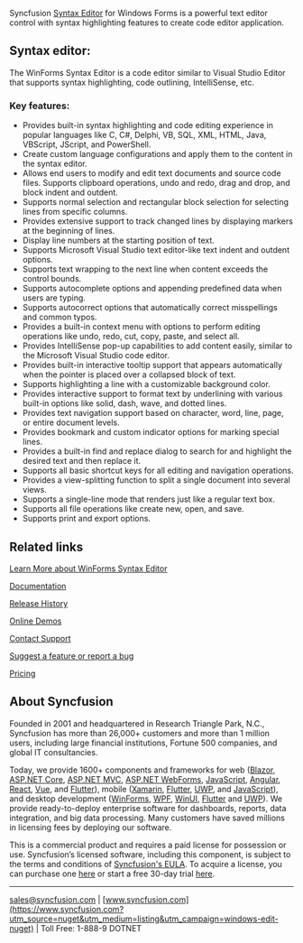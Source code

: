 Syncfusion [Syntax Editor](https://www.syncfusion.com/winforms-ui-controls/syntax-editor?utm_source=nuget&utm_medium=listing&utm_campaign=windows-edit-nuget) for Windows Forms is a powerful text editor control with syntax highlighting features to create code editor application.

## Syntax editor: 

The WinForms Syntax Editor is a code editor similar to Visual Studio Editor that supports syntax highlighting, code outlining, IntelliSense, etc.

### Key features:
* Provides built-in syntax highlighting and code editing experience in popular languages like C, C#, Delphi, VB, SQL, XML, HTML, Java, VBScript, JScript, and PowerShell.
* Create custom language configurations and apply them to the content in the syntax editor.
* Allows end users to modify and edit text documents and source code files. Supports clipboard operations, undo and redo, drag and drop, and block indent and outdent.
* Supports normal selection and rectangular block selection for selecting lines from specific columns.
* Provides extensive support to track changed lines by displaying markers at the beginning of lines.
* Display line numbers at the starting position of text.
* Supports Microsoft Visual Studio text editor-like text indent and outdent options.
* Supports text wrapping to the next line when content exceeds the control bounds.
* Supports autocomplete options and appending predefined data when users are typing.
* Supports autocorrect options that automatically correct misspellings and common typos.
* Provides a built-in context menu with options to perform editing operations like undo, redo, cut, copy, paste, and select all.
* Provides IntelliSense pop-up capabilities to add content easily, similar to the Microsoft Visual Studio code editor.
* Provides built-in interactive tooltip support that appears automatically when the pointer is placed over a collapsed block of text.
* Supports highlighting a line with a customizable background color.
* Provides interactive support to format text by underlining with various built-in options like solid, dash, wave, and dotted lines.
* Provides text navigation support based on character, word, line, page, or entire document levels.
* Provides bookmark and custom indicator options for marking special lines.
* Provides a built-in find and replace dialog to search for and highlight the desired text and then replace it.
* Supports all basic shortcut keys for all editing and navigation operations.
* Provides a view-splitting function to split a single document into several views.
* Supports a single-line mode that renders just like a regular text box.
* Supports all file operations like create new, open, and save.
* Supports print and export options.

## Related links
[Learn More about WinForms Syntax Editor](https://www.syncfusion.com/winforms-ui-controls/syntax-editor?utm_source=nuget&utm_medium=listing&utm_campaign=windows-edit-nuget)

[Documentation](https://help.syncfusion.com/windowsforms/syntaxeditor/overview?utm_source=nuget&utm_medium=listing&utm_campaign=windows-edit-nuget)

[Release History](https://help.syncfusion.com/windowsforms/release-notes/v19.4.0.56?utm_source=nuget&utm_medium=listing&utm_campaign=windows-edit-nuget)

[Online Demos](https://github.com/syncfusion/winforms-demos/?utm_source=nuget&utm_medium=listing&utm_campaign=windows-edit-nuget)

[Contact Support](https://www.syncfusion.com/support/directtrac/incidents/newincident/?utm_source=nuget&utm_medium=listing&utm_campaign=windows-edit-nuget)

[Suggest a feature or report a bug](https://www.syncfusion.com/feedback/winforms?utm_source=nuget&utm_medium=listing&utm_campaign=windows-edit-nuget)

[Pricing](https://www.syncfusion.com/sales/products/windowsforms?utm_source=nuget&utm_medium=listing&utm_campaign=windows-edit-nuget)

## About Syncfusion
Founded in 2001 and headquartered in Research Triangle Park, N.C., Syncfusion has more than 26,000+ customers and more than 1 million users, including large financial institutions, Fortune 500 companies, and global IT consultancies.

Today, we provide 1600+ components and frameworks for web ([Blazor](https://www.syncfusion.com/blazor-components?utm_source=nuget&utm_medium=listing&utm_campaign=windows-edit-nuget), [ASP.NET Core](https://www.syncfusion.com/aspnet-core-ui-controls?utm_source=nuget&utm_medium=listing&utm_campaign=windows-edit-nuget), [ASP.NET MVC](https://www.syncfusion.com/aspnet-mvc-ui-controls?utm_source=nuget&utm_medium=listing&utm_campaign=windows-edit-nuget), [ASP.NET WebForms](https://www.syncfusion.com/jquery/aspnet-webforms-ui-controls?utm_source=nuget&utm_medium=listing&utm_campaign=windows-edit-nuget), [JavaScript](https://www.syncfusion.com/javascript-ui-controls?utm_source=nuget&utm_medium=listing&utm_campaign=windows-edit-nuget), [Angular](https://www.syncfusion.com/angular-ui-components?utm_source=nuget&utm_medium=listing&utm_campaign=windows-edit-nuget), [React](https://www.syncfusion.com/react-ui-components?utm_source=nuget&utm_medium=listing&utm_campaign=windows-edit-nuget), [Vue](https://www.syncfusion.com/vue-ui-components?utm_source=nuget&utm_medium=listing&utm_campaign=windows-edit-nuget), and [Flutter](https://www.syncfusion.com/flutter-widgets?utm_source=nuget&utm_medium=listing&utm_campaign=windows-edit-nuget)), mobile ([Xamarin](https://www.syncfusion.com/xamarin-ui-controls?utm_source=nuget&utm_medium=listing&utm_campaign=windows-edit-nuget), [Flutter](https://www.syncfusion.com/flutter-widgets?utm_source=nuget&utm_medium=listing&utm_campaign=windows-edit-nuget), [UWP](https://www.syncfusion.com/uwp-ui-controls?utm_source=nuget&utm_medium=listing&utm_campaign=windows-edit-nuget), and [JavaScript](https://www.syncfusion.com/javascript-ui-controls?utm_source=nuget&utm_medium=listing&utm_campaign=windows-edit-nuget)), and desktop development ([WinForms](https://www.syncfusion.com/winforms-ui-controls?utm_source=nuget&utm_medium=listing&utm_campaign=windows-edit-nuget), [WPF](https://www.syncfusion.com/wpf-ui-controls?utm_source=nuget&utm_medium=listing&utm_campaign=windows-edit-nuget), [WinUI](https://www.syncfusion.com/winui-controls?utm_source=nuget&utm_medium=listing&utm_campaign=windows-edit-nuget), [Flutter](https://www.syncfusion.com/flutter-widgets?utm_source=nuget&utm_medium=listing&utm_campaign=windows-edit-nuget) and [UWP](https://www.syncfusion.com/uwp-ui-controls?utm_source=nuget&utm_medium=listing&utm_campaign=windows-edit-nuget)). We provide ready-to-deploy enterprise software for dashboards, reports, data integration, and big data processing. Many customers have saved millions in licensing fees by deploying our software.


This is a commercial product and requires a paid license for possession or use. Syncfusion’s licensed software, including this component, is subject to the terms and conditions of [Syncfusion's EULA](https://www.syncfusion.com/eula/es/?utm_source=nuget&utm_medium=listing&utm_campaign=windows-edit-nuget). To acquire a license, you can purchase one [here]( https://www.syncfusion.com/sales/products/windowsforms?utm_source=nuget&utm_medium=listing&utm_campaign=windows-edit-nuget) or start a free 30-day trial [here](https://www.syncfusion.com/account/manage-trials/start-trials?utm_source=nuget&utm_medium=listing&utm_campaign=windows-edit-nuget).

___

[sales@syncfusion.com](mailto:sales@syncfusion.com?Subject=Syncfusion%20Notifications%20WinUI-%20NuGet) | [www.syncfusion.com](https://www.syncfusion.com?utm_source=nuget&utm_medium=listing&utm_campaign=windows-edit-nuget) | Toll Free: 1-888-9 DOTNET


